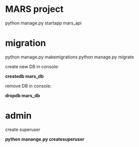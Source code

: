 # MARS project

python manage.py startapp mars_api

# migration
python manage.py makemigrations
python manage.py migrate


create new DB in console:

**createdb mars_db**

remove DB in console:

**dropdb mars_db**

# admin

create superuser

**python manange.py createsuperuser**